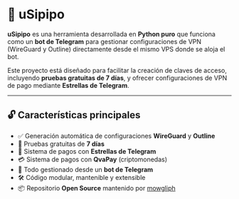 # 🐙 uSipipo

**uSipipo** es una herramienta desarrollada en **Python puro** que funciona como un **bot de Telegram** para gestionar configuraciones de VPN (WireGuard y Outline) directamente desde el mismo VPS donde se aloja el bot.

Este proyecto está diseñado para facilitar la creación de claves de acceso, incluyendo **pruebas gratuitas de 7 días**, y ofrecer configuraciones de VPN de pago mediante **Estrellas de Telegram**.

---

## 🔓 Características principales

- ✅ Generación automática de configuraciones **WireGuard** y **Outline**
- 🎁 Pruebas gratuitas de **7 días**
- 💸 Sistema de pagos con **Estrellas de Telegram**
- 💳 Sistema de pagos con **QvaPay** (criptomonedas)
- 🤖 Todo gestionado desde un **bot de Telegram**
- 🛠️ Código modular, mantenible y extensible
- 📦 Repositorio **Open Source** mantenido por [mowgliph](https://github.com/mowgliph)

